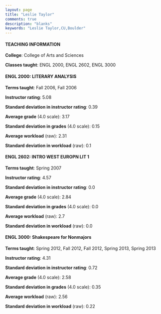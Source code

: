 ```yaml
---
layout: page
title: "Leslie Taylor" 
comments: true
description: "blanks"
keywords: "Leslie Taylor,CU,Boulder"
---
```

<head>
<script src="https://ajax.googleapis.com/ajax/libs/jquery/2.1.3/jquery.min.js"></script>
<script src="https://dl.dropboxusercontent.com/s/pc42nxpaw1ea4o9/highcharts.js?dl=0"></script>
<!-- <script src="../assets/js/highcharts.js"></script> -->
<style type="text/css">@font-face {
	font-family: "Bebas Neue";
	src: url(https://www.filehosting.org/file/details/544349/BebasNeue Regular.otf) format("opentype");
	}
	h1.Bebas { 
		font-family: "Bebas Neue", Verdana, Tahoma;
	}
</style>
</head>
	   
#### TEACHING INFORMATION

**College**: College of Arts and Sciences

**Classes taught**: ENGL 2000, ENGL 2602, ENGL 3000

#### ENGL 2000: LITERARY ANALYSIS

**Terms taught**: Fall 2006, Fall 2006

**Instructor rating**: 5.08

**Standard deviation in instructor rating**: 0.39

**Average grade** (4.0 scale): 3.17

**Standard deviation in grades** (4.0 scale): 0.15

**Average workload** (raw): 2.31

**Standard deviation in workload** (raw): 0.1

#### ENGL 2602: INTRO WEST EUROPN LIT 1

**Terms taught**: Spring 2007

**Instructor rating**: 4.57

**Standard deviation in instructor rating**: 0.0

**Average grade** (4.0 scale): 2.84

**Standard deviation in grades** (4.0 scale): 0.0

**Average workload** (raw): 2.7

**Standard deviation in workload** (raw): 0.0

#### ENGL 3000: Shakespeare for Nonmajors

**Terms taught**: Spring 2012, Fall 2012, Fall 2012, Spring 2013, Spring 2013

**Instructor rating**: 4.31

**Standard deviation in instructor rating**: 0.72

**Average grade** (4.0 scale): 2.58

**Standard deviation in grades** (4.0 scale): 0.35

**Average workload** (raw): 2.56

**Standard deviation in workload** (raw): 0.22


